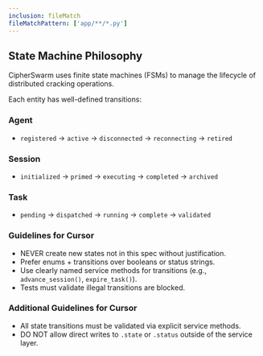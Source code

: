```yaml
---
inclusion: fileMatch
fileMatchPattern: ['app/**/*.py']
---
```

## State Machine Philosophy

CipherSwarm uses finite state machines (FSMs) to manage the lifecycle of distributed cracking operations.

Each entity has well-defined transitions:

### Agent

* `registered` → `active` → `disconnected` → `reconnecting` → `retired`

### Session

* `initialized` → `primed` → `executing` → `completed` → `archived`

### Task

* `pending` → `dispatched` → `running` → `complete` → `validated`

### Guidelines for Cursor

* NEVER create new states not in this spec without justification.
* Prefer enums + transitions over booleans or status strings.
* Use clearly named service methods for transitions (e.g., `advance_session()`, `expire_task()`).
* Tests must validate illegal transitions are blocked.

### Additional Guidelines for Cursor

* All state transitions must be validated via explicit service methods.
* DO NOT allow direct writes to `.state` or `.status` outside of the service layer.

